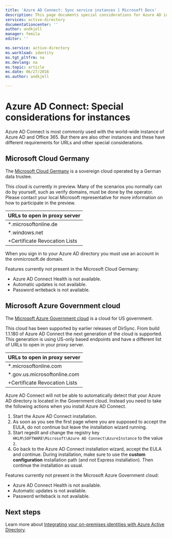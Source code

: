 ```yaml
---
title: 'Azure AD Connect: Sync service instances | Microsoft Docs'
description: This page documents special considerations for Azure AD instances.
services: active-directory
documentationcenter: ''
author: andkjell
manager: femila
editor: ''

ms.service: active-directory
ms.workload: identity
ms.tgt_pltfrm: na
ms.devlang: na
ms.topic: article
ms.date: 06/27/2016
ms.author: andkjell

---
```

# Azure AD Connect: Special considerations for instances
Azure AD Connect is most commonly used with the world-wide instance of Azure AD and Office 365. But there are also other instances and these have different requirements for URLs and other special considerations.

## Microsoft Cloud Germany
The [Microsoft Cloud Germany](http://www.microsoft.de/cloud-deutschland) is a sovereign cloud operated by a German data trustee.

This cloud is currently in preview. Many of the scenarios you normally can do by yourself, such as verify domains, must be done by the operator. Please contact your local Microsoft representative for more information on how to participate in the preview.

| URLs to open in proxy server |
| --- |
| \*.microsoftonline.de |
| \*.windows.net |
| +Certificate Revocation Lists |

When you sign in to your Azure AD directory you must use an account in the onmicrosoft.de domain.

Features currently not present in the Microsoft Cloud Germany:

* Azure AD Connect Health is not available.
* Automatic updates is not available.
* Password writeback is not available.

## Microsoft Azure Government cloud
The [Microsoft Azure Government cloud](https://azure.microsoft.com/features/gov/) is a cloud for US government.

This cloud has been supported by earlier releases of DirSync. From build 1.1.180 of Azure AD Connect the next generation of the cloud is supported. This generation is using US-only based endpoints and have a different list of URLs to open in your proxy server.

| URLs to open in proxy server |
| --- |
| \*.microsoftonline.com |
| \*.gov.us.microsoftonline.com |
| +Certificate Revocation Lists |

Azure AD Connect will not be able to automatically detect that your Azure AD directory is located in the Government cloud. Instead you need to take the following actions when you install Azure AD Connect.

1. Start the Azure AD Connect installation.
2. As soon as you see the first page where you are supposed to accept the EULA, do not continue but leave the installation wizard running.
3. Start regedit and change the registry key `HKLM\SOFTWARE\Microsoft\Azure AD Connect\AzureInstance` to the value `2`.
4. Go back to the Azure AD Connect installation wizard, accept the EULA and continue. During installation, make sure to use the **custom configuration** installation path (and not Express installation). Then continue the installation as usual.

Features currently not present in the Microsoft Azure Government cloud:

* Azure AD Connect Health is not available.
* Automatic updates is not available.
* Password writeback is not available.

## Next steps
Learn more about [Integrating your on-premises identities with Azure Active Directory](active-directory-aadconnect.md).

